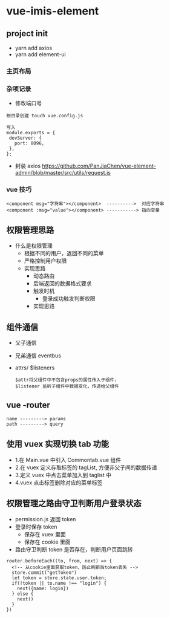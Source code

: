 # vue-imis-element

## project init

- yarn add axios
- yarn add element-ui

### 主页布局

### 杂项记录

- 修改端口号

```
根目录创建 touch vue.config.js

写入
module.exports = {
 devServer: {
   port: 8096,
 },
};

```

- 封装 axios
  https://github.com/PanJiaChen/vue-element-admin/blob/master/src/utils/request.js

### vue 技巧

```
<component msg="字符串"></component>  ---------->  对应字符串
<component :msg="value"></component> -----------> 指向变量

```

## 权限管理思路

- 什么是权限管理
  - 根据不同的用户，返回不同的菜单
  - 严格控制用户权限
  - 实现思路
    - 动态路由
    - 后端返回的数据格式要求
    - 触发时机
      - 登录成功触发判断权限
    - 实现思路

## 组件通信

- 父子通信

- 兄弟通信 eventbus

- attrs/ \$listeners

  ```
  $attr将父组件中不包含props的属性传入子组件，
  $listener 监听子组件中数据变化，传递给父组件
  ```

## vue -router

```
name ---------> params
path ---------> query
```

## 使用 vuex 实现切换 tab 功能

- 1.在 Main.vue 中引入 Commontab.vue 组件
- 2.在 vuex 定义存取标签的 tagList, 方便非父子间的数据传递
- 3.定义 vuex 中点击菜单加入到 taglist 中
- 4.vuex 点击标签删除对应的菜单标签

## 权限管理之路由守卫判断用户登录状态

- permission.js 返回 token
- 登录时保存 token
  - 保存在 vuex 里面
  - 保存在 cookie 里面
- 路由守卫判断 token 是否存在，判断用户页面跳转

```
router.beforeEach((to, from, next) => {
  <!-- 从cookie里面获取token，防止刷新后token丢失 -->
  store.commit("getToken")
  let token = store.state.user.token;
  if(!token || to.name !== "login") {
    next({name: login})
  } else {
    next()
  }
})
```
